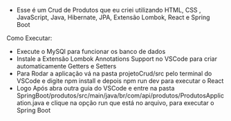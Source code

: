 - Esse é um Crud de Produtos que eu criei utilizando HTML, CSS , JavaScript, Java, Hibernate, JPA, Extensão Lombok, React e Spring Boot

Como Executar:
- Execute o MySQl para funcionar os banco de dados
- Instale a Extensão Lombok Annotations Support no VSCode para criar automaticamente Getters e Setters
- Para Rodar a aplicação vá na pasta projetoCrud/src pelo terminal do VSCode e digite npm install e depois npm run dev para executar o React
- Logo Após abra outra guia do VSCode e entre na pasta SpringBoot/produtos/src/main/java/br/com/api/produtos/ProdutosApplication.java e clique na opção run que está no arquivo, para executar o Spring Boot
